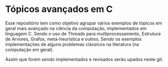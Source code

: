 # Tópicos avançados em C

Esse repositório tem como objetivo agrupar vários exemplos de
tópicos em geral mais avançado na ciência da computação, implementados
em linguagem C. Sendo o uso de Threads para multiprocessamento, Estrutura
de Arvores, Grafos, meta-heurística e outros. Sendo os exemplos implementações
de alguns problemas clássicos na literatura (na computação em geral).

Assim que forem sendo implementados e revisados serão upados neste git.

